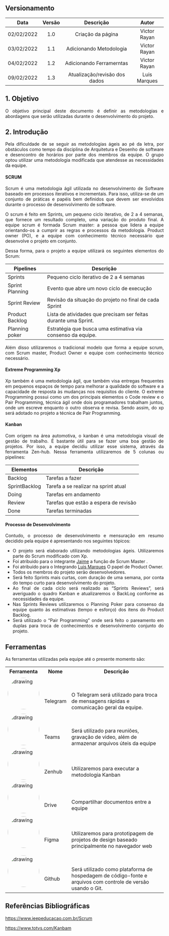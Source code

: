 ## Versionamento

|    Data    | Versão |           Descrição           |    Autor     |
| :--------: | :----: | :---------------------------: | :----------: |
| 02/02/2022 |  1.0   |       Criação da página       | Victor Rayan |
| 03/02/2022 |  1.1   |    Adicionando Metodologia    | Victor Rayan |
| 04/02/2022 |  1.2   |   Adicionando Ferramerntas    | Victor Rayan |
| 09/02/2022 |  1.3   | Atualização/revisão dos dados | Luis Marques |

## 1. Objetivo

<p align="justify">O objetivo principal deste documento é definir as metodologias e abordagens que serão utilizadas durante o desenvolvimento do projeto. </p>

## 2. Introdução

<p align="justify"> Pela dificuldade de se seguir as metodologias ágeis ao pé da letra, por obstáculos como tempo da disciplina de Arquitetura e Desenho de software e desencontro de horários por parte dos membros da equipe. O grupo optou utilizar uma metodologia modificada que atendesse as necessidades da equipe. </p>

#### SCRUM

<p align="justify"> Scrum é uma metodologia ágil utilizada no desenvolvimento de Software baseado em processos iterativos e incrementais. Para isso, utiliza-se de  um  conjunto de práticas e papéis bem definidos que devem ser envolvidos durante o processo de desenvolvimento de software. 
 </p>

<p align="justify"> O scrum é feito em Sprints, um pequeno ciclo iterativo, de 2 a 4 semanas, que fornece um resultado completo, uma variação do produto final. 
A equipe scrum é formada Scrum master: a pessoa que lidera a equipe orientando-os a cumprir as regras e processos da metodologia. Product owner (PO), e a equipe com conhecimento técnico necessário que desenvolve o projeto em conjunto. </p>

<p align="justify"> Dessa forma, para o projeto a equipe utilizará os seguintes elementos do Scrum:  </p>

| Pipelines       | Descrição                                                       |
| --------------- | --------------------------------------------------------------- |
| Sprints         | Pequeno ciclo iterativo de 2 a 4 semanas                        |
| Sprint Planning | Evento que abre um novo ciclo de execução                       |
| Sprint Review   | Revisão da situação do projeto no final de cada Sprint          |
| Product Backlog | Lista de atividades que precisam ser feitas durante uma Sprint. |
| Planning poker  | Estratégia que busca uma estimativa via consenso da equipe.     |

<p align="justify"> Além disso utilizaremos o tradicional modelo que forma a equipe scrum, com Scrum master, Product Owner e  equipe com conhecimento técnico necessário.  </p>

#### Extreme Programming Xp

<p align="justify"> Xp também é uma metodologia ágil, que também visa entregas frequentes em pequenos espaços de tempo para melhorar a qualidade do software e a capacidade de resposta às mudanças nos requisitos do cliente. O extreme Programming possui como um dos principais elementos o Code review e o Pair Programming, técnica ágil onde dois programadores trabalham juntos, onde um escreve enquanto o outro observa e revisa. Sendo assim, do xp será adotado no projeto a técnica de Pair Programming. </p>

#### Kanban

<p align="justify"> Com origem na área automotiva, o kanban é uma metodologia  visual de gestão de trabalho. É bastante útil para se fazer uma boa gestão de projetos. Por isso, a equipe decidiu utilizar esse sistema, através da ferramenta Zen-hub. Nessa ferramenta utilizaremos de 5 colunas ou pipelines:</p>

| Elementos     | Descrição                             |
| ------------- | ------------------------------------- |
| Backlog       | Tarefas a fazer                       |
| SprintBacklog | Tarefa a se realizar na sprint atual  |
| Doing         | Tarefas em andamento                  |
| Review        | Tarefas que estão a espera de revisão |
| Done          | Tarefas terminadas                    |

#### Processo de Desenvolvimento

<p align="justify"> Contudo, o processo de desenvolvimento e mensuração em resumo decidido pela equipe é apresentando nos seguintes tópicos:</p>

<ul align="justify">
    <li>O projeto será elaborado utilizando metodologias ágeis. Utilizaremos parte do Scrum modificado com Xp.</li>
    <li>Foi atribuido para o integrante <a href="https://github.com/JaimeJuan11" target="_blank">Jaime</a> a função de Scrum Master .</li>
    <li>Foi atribuído para o Integrando <a href="https://github.com/luisgfmarques" target="_blank">Luis Marques</a> O papel de Product Owner.</li>
    <li> Todos os membros do projeto serão desenvolvedores.</li>
    <li>Será feito Sprints mais curtas, com duração de uma semana, por conta do tempo curto para desenvolvimento do projeto.</li>
    <li>Ao final de cada ciclo será realizado as “Sprints Reviews”, será averiguado o quadro Kanban e atualizaremos o BackLog conforme as necessidades da equipe.</li>
    <li>Nas Sprints Reviews utilizaremos o Planning Poker para consenso da equipe quanto às estimativas (tempo e esforço) dos itens do Product Backlog.</li>
    <li>Será utilizado o “Pair Programming” onde será feito o pareamento em duplas para troca de conhecimentos e desenvolvimento conjunto do projeto.</li>
    
</ul>

## Ferramentas

<p align="justify"> As ferramentas utilizadas pela equipe até o presente momento são:</p>

<table>
    <tr>
        <th>Ferramenta</th>
        <th>Nome</th>
        <th>Descrição</th>
    </tr>
    <tr>
        <td>
            <img src="../telegram.png" alt="drawing" style="width: 100px;border-radius: 50%;"/>
        </td>
        <td style="padding-top: 50px;">
            Telegram
        </td>
        <td style="padding-top: 50px;">
            <a  target="_blank">O Telegram será utilizado para troca de mensagens rápidas e comunicação geral da equipe.</a>
        </td>
    </tr>
        <tr>
        <td>
            <img src="../teams.jpeg" alt="drawing" style="width: 100px;border-radius: 50%;"/>
        </td>
        <td style="padding-top: 50px;">
            Teams
        </td>
        <td style="padding-top: 50px;">
            <a  target="_blank">Será utilizado para reuniões, gravação de video, além de armazenar arquivos úteis da equipe</a>
        </td>
    </tr>
    <tr>
        <td>
            <img src="../zenhub.png" alt="drawing" style="width: 100px;border-radius: 50%;"/>
        </td>
        <td style="padding-top: 50px;">
            Zenhub
        </td>
        <td style="padding-top: 50px;">
            <a  target="_blank">Utilizaremos para executar a metodologia Kanban</a>
        </td>
    </tr>
        <tr>
        <td>
            <img src="../drive.png" alt="drawing" style="width: 100px;border-radius: 50%;"/>
        </td>
        <td style="padding-top: 50px;">
            Drive
        </td>
        <td style="padding-top: 50px;">
            <a  target="_blank">Compartilhar documentos entre a equipe</a>
        </td>
    </tr>
     <tr>
        <td>
            <img src="../figma.png" alt="drawing" style="width: 100px;border-radius: 50%;"/>
        </td>
        <td style="padding-top: 50px;">
            Figma
        </td>
        <td style="padding-top: 50px;">
            <a  target="_blank">Utilizaremos para prototipagem de projetos de design baseado principalmente no navegador web</a>
        </td>
    </tr>
    <tr>
        <td>
            <img src="../github.png" alt="drawing" style="width: 100px;border-radius: 50%;"/>
        </td>
        <td style="padding-top: 50px;">
           Github
        </td>
        <td style="padding-top: 50px;">
            <a target="_blank">
            Será utilizado como plataforma de hospedagem de código-fonte e arquivos com controle de versão usando o Git.</a>
        </td>
    </tr>
</table>

## Referências Bibliográficas

https://www.ieepeducacao.com.br/Scrum

https://www.totvs.com/Kanbam

